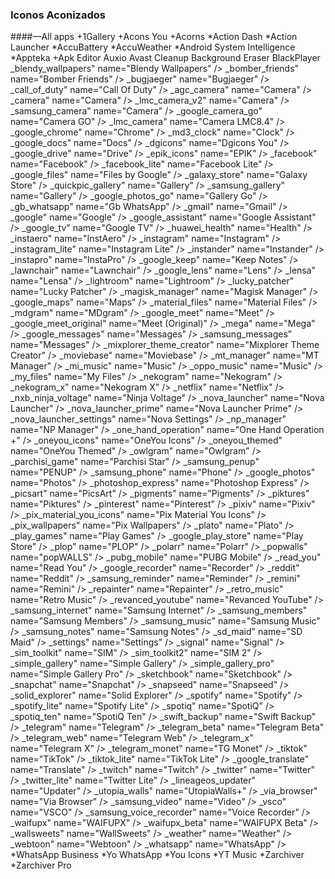 ### Iconos Aconizados
 ####—All apps
	+1Gallery
	+Acons You
	+Acorns
	*Action Dash
	*Action Launcher
	*AccuBattery
        *AccuWeather
	*Android System Intelligence
	*Appteka
	+Apk Editor
	Auxio
	Avast Cleanup
	Background Eraser
	BlackPlayer
	_blendy_wallpapers" name="Blendy Wallpapers" />
	_bomber_friends" name="Bomber Friends" />
	_bugjaeger" name="Bugjaeger" />
	_call_of_duty" name="Call Of Duty" />
	_agc_camera" name="Camera" />
	_camera" name="Camera" />
	_lmc_camera_v2" name="Camera" />
	_samsung_camera" name="Camera" />
	_google_camera_go" name="Camera GO" />
	_lmc_camera" name="Camera LMC8.4" />
	_google_chrome" name="Chrome" />
	_md3_clock" name="Clock" />
	_google_docs" name="Docs" />
    _dgicons" name="Dgicons You" />
	_google_drive" name="Drive" />
	_epik_icons" name="EPIK" />
	_facebook" name="Facebook" />
	_facebook_lite" name="Facebook Lite" />
	_google_files" name="Files by Google" />
	_galaxy_store" name="Galaxy Store" />
	_quickpic_gallery" name="Gallery" />
	_samsung_gallery" name="Gallery" />
	_google_photos_go" name="Gallery Go" />
	_gb_whatsapp" name="Gb WhatsApp" />
	_gmail" name="Gmail" />
	_google" name="Google" />
	_google_assistant" name="Google Assistant" />
	_google_tv" name="Google TV" />
	_huawei_health" name="Health" />
	_instaero" name="InstAero" />
	_instagram" name="Instagram" />
	_instagram_lite" name="Instagram Lite" />
	_instander" name="Instander" />
	_instapro" name="InstaPro" />
	_google_keep" name="Keep Notes" />
	_lawnchair" name="Lawnchair" />
	_google_lens" name="Lens" />
	_lensa" name="Lensa" />
	_lightroom" name="Lightroom" />
	_lucky_patcher" name="Lucky Patcher" />
	_magisk_manager" name="Magisk Manager" />
	_google_maps" name="Maps" />
	_material_files" name="Material Files" />
	_mdgram" name="MDgram" />
	_google_meet" name="Meet" />
	_google_meet_original" name="Meet (Original)" />
	_mega" name="Mega" />
	_google_messages" name="Messages" />
	_samsung_messages" name="Messages" />
	_mixplorer_theme_creator" name="Mixplorer Theme Creator" />
	_moviebase" name="Moviebase" />
	_mt_manager" name="MT Manager" />
	_mi_music" name="Music" />
	_oppo_music" name="Music" />
	_my_files" name="My Files" />
	_nekogram" name="Nekogram" />
	_nekogram_x" name="Nekogram X" />
	_netflix" name="Netflix" />
	_nxb_ninja_voltage" name="Ninja Voltage" />
	_nova_launcher" name="Nova Launcher" />
	_nova_launcher_prime" name="Nova Launcher Prime" />
	_nova_launcher_settings" name="Nova Settings" />
	_np_manager" name="NP Manager" />
	_one_hand_operation" name="One Hand Operation +" />
	_oneyou_icons" name="OneYou Icons" />
	_oneyou_themed" name="OneYou Themed" />
	_owlgram" name="Owlgram" />
	_parchisi_game" name="Parchisi Star" />
	_samsung_penup" name="PENUP" />
	_samsung_phone" name="Phone" />
	_google_photos" name="Photos" />
	_photoshop_express" name="Photoshop Express" />
	_picsart" name="PicsArt" />
	_pigments" name="Pigments" />
	_piktures" name="Piktures" />
	_pinterest" name="Pinterest" />
	_pixiv" name="Pixiv" />
	_pix_material_you_icons" name="Pix Material You Icons" />
	_pix_wallpapers" name="Pix Wallpapers" />
	_plato" name="Plato" />
	_play_games" name="Play Games" />
	_google_play_store" name="Play Store" />
	_plop" name="PLOP" />
	_polarr" name="Polarr" />
	_popwalls" name="popWALLS" />
	_pubg_mobile" name="PUBG Mobile" />
	_read_you" name="Read You" />
	_google_recorder" name="Recorder" />
	_reddit" name="Reddit" />
	_samsung_reminder" name="Reminder" />
	_remini" name="Remini" />
	_repainter" name="Repainter" />
	_retro_music" name="Retro Music" />
	_revanced_youtube" name="Revanced YouTube" />
	_samsung_internet" name="Samsung Internet" />
	_samsung_members" name="Samsung Members" />
	_samsung_music" name="Samsung Music" />
	_samsung_notes" name="Samsung Notes" />
	_sd_maid" name="SD Maid" />
	_settings" name="Settings" />
	_signal" name="Signal" />
	_sim_toolkit" name="SIM" />
	_sim_toolkit2" name="SIM 2" />
	_simple_gallery" name="Simple Gallery" />
	_simple_gallery_pro" name="Simple Gallery Pro" />
	_sketchbook" name="Sketchbook" />
	_snapchat" name="Snapchat" />
	_snapseed" name="Snapseed" />
	_solid_explorer" name="Solid Explorer" />
	_spotify" name="Spotify" />
	_spotify_lite" name="Spotify Lite" />
	_spotiq" name="SpotiQ" />
	_spotiq_ten" name="SpotiQ Ten" />
	_swift_backup" name="Swift Backup" />
	_telegram" name="Telegram" />
	_telegram_beta" name="Telegram Beta" />
	_telegram_web" name="Telegram Web" />
	_telegram_x" name="Telegram X" />
	_telegram_monet" name="TG Monet" />
	_tiktok" name="TikTok" />
	_tiktok_lite" name="TikTok Lite" />
	_google_translate" name="Translate" />
	_twitch" name="Twitch" />
	_twitter" name="Twitter" />
	_twitter_lite" name="Twitter Lite" />
	_lineageos_updater" name="Updater" />
	_utopia_walls" name="UtopiaWalls+" />
	_via_browser" name="Via Browser" />
	_samsung_video" name="Video" />
	_vsco" name="VSCO" />
	_samsung_voice_recorder" name="Voice Recorder" />
	_waifupx" name="WAIFUPX" />
	_waifupx_beta" name="WAIFUPX Beta" />
	_wallsweets" name="WallSweets" />
	_weather" name="Weather" />
	_webtoon" name="Webtoon" />
	_whatsapp" name="WhatsApp" />
	*WhatsApp Business
	*Yo WhatsApp
	*You Icons
	*YT Music
	*Zarchiver
	*Zarchiver Pro
